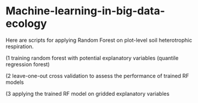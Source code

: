 # Machine-learning-in-big-data-ecology

Here are scripts for applying Random Forest on plot-level soil heterotrophic respiration. 

(1 training random forest with potential explanatory variables (quantile regression forest)

(2 leave-one-out cross validation to assess the performance of trained RF models

(3 applying the trained RF model on gridded explanatory variables 
